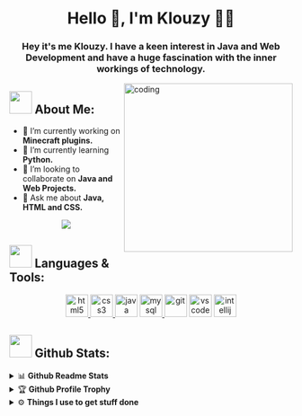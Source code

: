 
<h1 align="center">Hello 👋, I'm Klouzy 🎯️🚀️</h1>
<h3 align="center">Hey it's me Klouzy. I have a keen interest in Java and Web Development and have a huge fascination with the inner workings of technology.</h3>

<img align="right" alt="coding" width="300" src="https://media.giphy.com/media/lP8xu5t2DLGG045H8F/giphy.gif">

## <img src="https://media.giphy.com/media/WUlplcMpOCEmTGBtBW/giphy.gif" width="40"> **About Me:**

- 🔭 I’m currently working on **Minecraft plugins.**
- 🌱 I’m currently learning **Python.**
- 👯 I’m looking to collaborate on **Java and Web Projects.**
- 💬 Ask me about **Java, HTML and CSS.**

<p align="center">
   <img align="center" src="https://github-readme-streak-stats.herokuapp.com/?user=Klouzy&theme=radical&hide_border=true"/>
</p>

## <img src="https://media.giphy.com/media/j2pOGeGYKe2xCCKwfi/giphy.gif" width="40"> **Languages & Tools:**

<p align="center"> 
<a href="https://www.w3.org/html/" target="_blank"> <img src="https://www.svgrepo.com/show/452228/html-5.svg" alt="html5" width="40" height="40"/> </a>
<a href="https://www.w3schools.com/css/" target="_blank"> <img src="https://www.svgrepo.com/show/452185/css-3.svg" alt="css3" width="40" height="40"/> </a>
<a href="https://www.java.com/en/" target="_blank"> <img src="https://www.svgrepo.com/show/452234/java.svg"  alt="java" width="40" height="40" /></a>
<a href="https://www.mysql.com/" target="_blank"> <img src="https://www.svgrepo.com/show/331738/mysql-database.svg" alt="mysql" width="40" height="40"/> </a>
<a href="https://git-scm.com/" target="_blank"> <img src="https://www.svgrepo.com/show/452210/git.svg"  alt="git" width="40" height="40" /></a>
<a href="https://code.visualstudio.com/" target="_blank"> <img src="https://www.svgrepo.com/show/374171/vscode.svg"  alt="vscode" width="40" height="40" /></a>
<a href="https://www.jetbrains.com/idea/" target="_blank"> <img src="https://www.svgrepo.com/show/353906/intellij-idea.svg"  alt="intellij" width="40" height="40" /></a>
</p>

## <img src="https://media.giphy.com/media/ZCN6F3FAkwsyOGU2RS/giphy.gif" width="40"> **Github Stats:**

<details>
  <summary>📊 <b>Github Readme Stats</b></summary>
 <br />
 <p align="center">
  <a href="https://github.com/abhinandanraj">
   <img width="430" align="center" src="https://github-readme-stats.vercel.app/api?username=Klouzy&show_icons=true&theme=radical&count_private=true">
  </a>
  <a href="https://github.com/abhinandanraj/github-readme-stats">
    <img align="center" src="https://github-readme-stats.anuraghazra1.vercel.app/api/top-langs/?username=Klouzy&layout=compact&theme=radical&langs_count=6" />
  </a>
 </p>
</details>

<details>
 <summary>🏆 <b>Github Profile Trophy</b></summary>
 <br />
 <p align="center">
  <a href="https://github.com/ryo-ma/github-profile-trophy">
   <img src="https://github-profile-trophy.vercel.app/?username=Klouzy&column=8&theme=darkhub"/>
  </a>
 </p>
</details>


<details>
  <br />
  <summary>⚙️ <b> Things I use to get stuff done</b></summary>
  	<ul>
  	   <li><b>OS:</b> Windows 10 </li>
  	   <li><b>Browser: </b> Chrome Web Browser</li>
	     <li><b>Code Editor:</b> VSCode, Intellij, NetBeans</li>
	    <br/>
	</ul>
</details>
